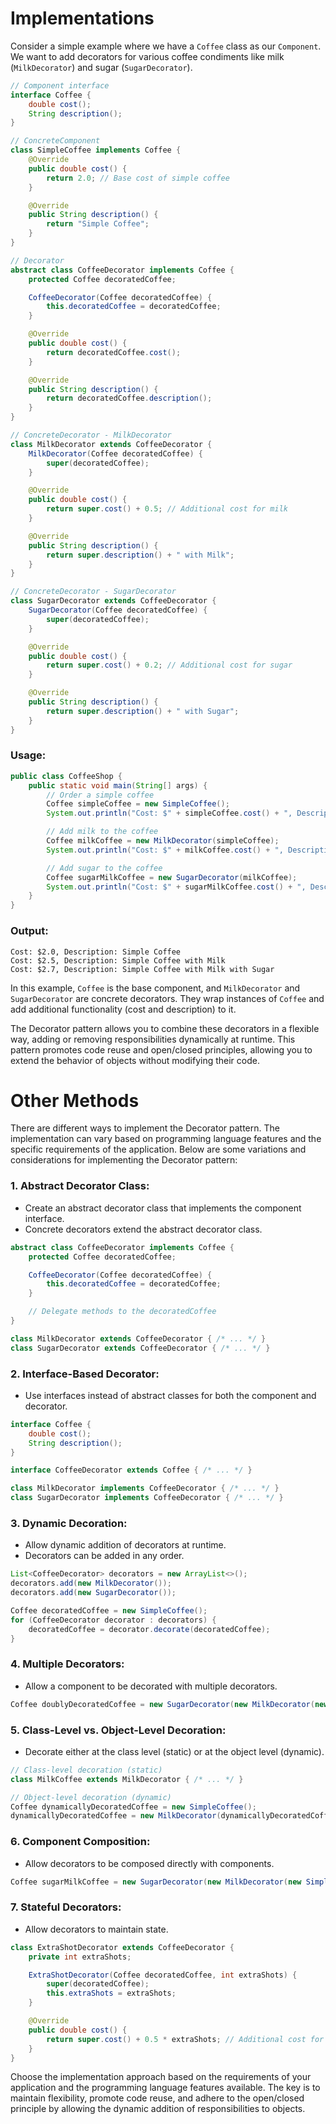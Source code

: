 # Implementations 

Consider a simple example where we have a `Coffee` class as our `Component`. We want to add decorators for various coffee condiments like milk (`MilkDecorator`) and sugar (`SugarDecorator`).

```java
// Component interface
interface Coffee {
    double cost();
    String description();
}

// ConcreteComponent
class SimpleCoffee implements Coffee {
    @Override
    public double cost() {
        return 2.0; // Base cost of simple coffee
    }

    @Override
    public String description() {
        return "Simple Coffee";
    }
}

// Decorator
abstract class CoffeeDecorator implements Coffee {
    protected Coffee decoratedCoffee;

    CoffeeDecorator(Coffee decoratedCoffee) {
        this.decoratedCoffee = decoratedCoffee;
    }

    @Override
    public double cost() {
        return decoratedCoffee.cost();
    }

    @Override
    public String description() {
        return decoratedCoffee.description();
    }
}

// ConcreteDecorator - MilkDecorator
class MilkDecorator extends CoffeeDecorator {
    MilkDecorator(Coffee decoratedCoffee) {
        super(decoratedCoffee);
    }

    @Override
    public double cost() {
        return super.cost() + 0.5; // Additional cost for milk
    }

    @Override
    public String description() {
        return super.description() + " with Milk";
    }
}

// ConcreteDecorator - SugarDecorator
class SugarDecorator extends CoffeeDecorator {
    SugarDecorator(Coffee decoratedCoffee) {
        super(decoratedCoffee);
    }

    @Override
    public double cost() {
        return super.cost() + 0.2; // Additional cost for sugar
    }

    @Override
    public String description() {
        return super.description() + " with Sugar";
    }
}
```

### Usage:

```java
public class CoffeeShop {
    public static void main(String[] args) {
        // Order a simple coffee
        Coffee simpleCoffee = new SimpleCoffee();
        System.out.println("Cost: $" + simpleCoffee.cost() + ", Description: " + simpleCoffee.description());

        // Add milk to the coffee
        Coffee milkCoffee = new MilkDecorator(simpleCoffee);
        System.out.println("Cost: $" + milkCoffee.cost() + ", Description: " + milkCoffee.description());

        // Add sugar to the coffee
        Coffee sugarMilkCoffee = new SugarDecorator(milkCoffee);
        System.out.println("Cost: $" + sugarMilkCoffee.cost() + ", Description: " + sugarMilkCoffee.description());
    }
}
```

### Output:

```
Cost: $2.0, Description: Simple Coffee
Cost: $2.5, Description: Simple Coffee with Milk
Cost: $2.7, Description: Simple Coffee with Milk with Sugar
```

In this example, `Coffee` is the base component, and `MilkDecorator` and `SugarDecorator` are concrete decorators. They wrap instances of `Coffee` and add additional functionality (cost and description) to it.

The Decorator pattern allows you to combine these decorators in a flexible way, adding or removing responsibilities dynamically at runtime. This pattern promotes code reuse and open/closed principles, allowing you to extend the behavior of objects without modifying their code.

# Other Methods

There are different ways to implement the Decorator pattern. The implementation can vary based on programming language features and the specific requirements of the application. Below are some variations and considerations for implementing the Decorator pattern:

### 1. **Abstract Decorator Class:**
   - Create an abstract decorator class that implements the component interface.
   - Concrete decorators extend the abstract decorator class.

   ```java
   abstract class CoffeeDecorator implements Coffee {
       protected Coffee decoratedCoffee;

       CoffeeDecorator(Coffee decoratedCoffee) {
           this.decoratedCoffee = decoratedCoffee;
       }

       // Delegate methods to the decoratedCoffee
   }

   class MilkDecorator extends CoffeeDecorator { /* ... */ }
   class SugarDecorator extends CoffeeDecorator { /* ... */ }
   ```

### 2. **Interface-Based Decorator:**
   - Use interfaces instead of abstract classes for both the component and decorator.

   ```java
   interface Coffee {
       double cost();
       String description();
   }

   interface CoffeeDecorator extends Coffee { /* ... */ }

   class MilkDecorator implements CoffeeDecorator { /* ... */ }
   class SugarDecorator implements CoffeeDecorator { /* ... */ }
   ```

### 3. **Dynamic Decoration:**
   - Allow dynamic addition of decorators at runtime.
   - Decorators can be added in any order.

   ```java
   List<CoffeeDecorator> decorators = new ArrayList<>();
   decorators.add(new MilkDecorator());
   decorators.add(new SugarDecorator());

   Coffee decoratedCoffee = new SimpleCoffee();
   for (CoffeeDecorator decorator : decorators) {
       decoratedCoffee = decorator.decorate(decoratedCoffee);
   }
   ```

### 4. **Multiple Decorators:**
   - Allow a component to be decorated with multiple decorators.

   ```java
   Coffee doublyDecoratedCoffee = new SugarDecorator(new MilkDecorator(new SimpleCoffee()));
   ```

### 5. **Class-Level vs. Object-Level Decoration:**
   - Decorate either at the class level (static) or at the object level (dynamic).

   ```java
   // Class-level decoration (static)
   class MilkCoffee extends MilkDecorator { /* ... */ }

   // Object-level decoration (dynamic)
   Coffee dynamicallyDecoratedCoffee = new SimpleCoffee();
   dynamicallyDecoratedCoffee = new MilkDecorator(dynamicallyDecoratedCoffee);
   ```

### 6. **Component Composition:**
   - Allow decorators to be composed directly with components.

   ```java
   Coffee sugarMilkCoffee = new SugarDecorator(new MilkDecorator(new SimpleCoffee()));
   ```

### 7. **Stateful Decorators:**
   - Allow decorators to maintain state.

   ```java
   class ExtraShotDecorator extends CoffeeDecorator {
       private int extraShots;

       ExtraShotDecorator(Coffee decoratedCoffee, int extraShots) {
           super(decoratedCoffee);
           this.extraShots = extraShots;
       }

       @Override
       public double cost() {
           return super.cost() + 0.5 * extraShots; // Additional cost for extra shots
       }
   }
   ```

Choose the implementation approach based on the requirements of your application and the programming language features available. The key is to maintain flexibility, promote code reuse, and adhere to the open/closed principle by allowing the dynamic addition of responsibilities to objects.